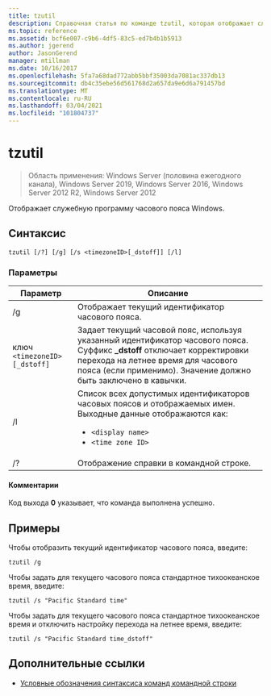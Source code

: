 ```yaml
---
title: tzutil
description: Справочная статья по команде tzutil, которая отображает служебную программу часового пояса Windows.
ms.topic: reference
ms.assetid: bcf6e007-c9b6-4df5-83c5-ed7b4b1b5913
ms.author: jgerend
author: JasonGerend
manager: mtillman
ms.date: 10/16/2017
ms.openlocfilehash: 5fa7a68dad772abb5bbf35003da7081ac337db13
ms.sourcegitcommit: db4c35ebe56d561768d2a657da9e6d6a791457bd
ms.translationtype: MT
ms.contentlocale: ru-RU
ms.lasthandoff: 03/04/2021
ms.locfileid: "101804737"
---
```

# <a name="tzutil"></a>tzutil

> Область применения: Windows Server (половина ежегодного канала), Windows Server 2019, Windows Server 2016, Windows Server 2012 R2, Windows Server 2012

Отображает служебную программу часового пояса Windows.

## <a name="syntax"></a>Синтаксис

```
tzutil [/?] [/g] [/s <timezoneID>[_dstoff]] [/l]
```

### <a name="parameters"></a>Параметры

| Параметр | Описание |
|--|--|
| /g | Отображает текущий идентификатор часового пояса. |
| ключ `<timezoneID>[_dstoff]` | Задает текущий часовой пояс, используя указанный идентификатор часового пояса. Суффикс **_dstoff** отключает корректировки перехода на летнее время для часового пояса (если применимо). Значение должно быть заключено в кавычки. |
| /l | Список всех допустимых идентификаторов часовых поясов и отображаемых имен. Выходные данные отображаются как:<ul><li>`<display name>`</li><li>`<time zone ID>`</li></ul> |
| /? | Отображение справки в командной строке. |

#### <a name="remarks"></a>Комментарии

Код выхода **0** указывает, что команда выполнена успешно.

## <a name="examples"></a>Примеры

Чтобы отобразить текущий идентификатор часового пояса, введите:

```
tzutil /g
```

Чтобы задать для текущего часового пояса стандартное тихоокеанское время, введите:

```
tzutil /s "Pacific Standard time"
```

Чтобы задать для текущего часового пояса стандартное тихоокеанское время и отключить настройку перехода на летнее время, введите:

```
tzutil /s "Pacific Standard time_dstoff"
```

## <a name="additional-references"></a>Дополнительные ссылки

- [Условные обозначения синтаксиса команд командной строки](command-line-syntax-key.md)
